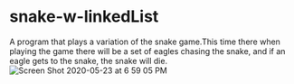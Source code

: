 # snake-w-linkedList
A program that plays a variation of the snake game.This time there when playing the game there will be a set of eagles chasing the snake, and if an eagle gets to the snake, the snake will die.
![Screen Shot 2020-05-23 at 6 59 05 PM](https://user-images.githubusercontent.com/61612345/82742096-90fce680-9d27-11ea-9e66-0e6f7a25fc62.png)
